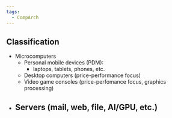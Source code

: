 ```yaml
---
tags:
  - CompArch
---
```

## Classification
- Microcomputers 
	- Personal mobile devices (PDM):
		- laptops, tablets, phones, etc.
	- Desktop computers (price-performance focus)
	- Video game consoles (price-perfomance focus, graphics processing)
- Servers (mail, web, file, AI/GPU, etc.)
	- 